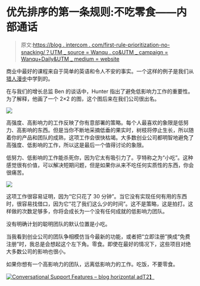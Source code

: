 # 优先排序的第一条规则:不吃零食——内部通话

> 原文:[https://blog . intercom . com/first-rule-prioritization-no-snacking/？UTM _ source = Wanqu . co&UTM _ campaign = Wanqu+Daily&UTM _ medium = website](https://blog.intercom.com/first-rule-prioritization-no-snacking/?utm_source=wanqu.co&utm_campaign=Wanqu+Daily&utm_medium=website)

商业中最好的课程来自于简单的英语和令人不安的事实。一个这样的例子是我们从[猎人漫步](https://hunterwalk.com/)中学到的。

在与我们的增长总监 Ben 的谈话中，Hunter 指出了避免低影响力工作的重要性。为了解释，他画了一个 2×2 的图，这个图后来在我们公司很出名。

![](../Images/0a02324142c891ed3fa2f543719b1d77.png)

高强度、高影响力的工作反映了你有意部署的策略。每个人最喜欢的象限是低努力、高影响的东西。但是当你不断地采摘低垂的果实时，树枝将停止生长，所以随着你的产品和团队的成熟，这项工作会很快枯竭。大多数创业公司都明智地避免了高强度、低影响的工作，所以这是最后一个值得讨论的象限。

低努力、低影响的工作能杀死你，因为它太有吸引力了。亨特称之为“小吃”。这种感觉很有价值，可以解决短期问题，但是如果你从来不吃任何实质性的东西，你会很痛苦。

![](../Images/094ec28a986464a0cdd00eb33e5fd0b4.png)

这项工作很容易证明，因为“它只花了 30 分钟”。当它没有实现任何有用的东西时，很容易找借口，因为它“花了我们这么少的时间”。这不是策略，这是拍打。这样做的次数足够多，你将会成长为一个没有任何成就的低影响力团队。

没有明确计划的聪明团队的默认位置是小吃。

当我看到创业公司的团队争相模仿当今最新的功能，或者把“立即注册”换成“免费注册”时，我总是会想起这个左下角。零食。即使在最好的情况下，这些项目对绝大多数公司的影响也很小。

如果你想有一个高影响力的团队，远离低影响力的工作。吃饭，不要零食。

[![Conversational Support Features – blog horizontal ad](../Images/965307a791c9637b717a39cb034353db.png)T2】](https://www.intercom.com/customer-support-software)